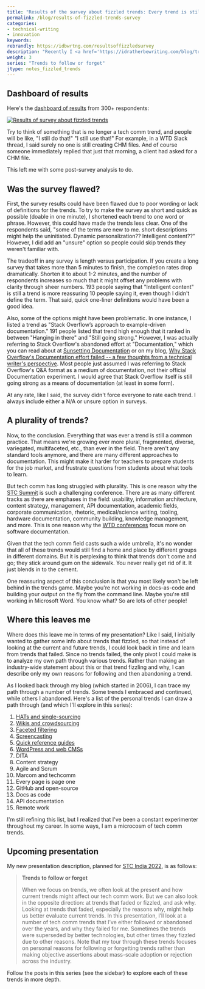 ```yaml
---
title: "Results of the survey about fizzled trends: Every trend is still with us"
permalink: /blog/results-of-fizzled-trends-survey
categories:
- technical-writing
- innovation
keywords:
rebrandly: https://idbwrtng.com/resultsoffizzledsurvey
description: "Recently I <a href='https://idratherbewriting.com/blog/trends-that-faded-survey'>posted a short survey</a> trying to identify trends that faded or fizzled. About 300 people took the survey. As I was creating the survey, I thought there would be some clear trends that failed. To my surprise, I learned that anything that once surfaced as a documentation trend is still \"hanging in there\" as a common practice in the field. About the only thing you can say is that tech comm has become more fragmented, plural, diverse, and multifaceted than ever. There are superseded technologies, but apparently no non-trends."
weight: 3
series: "Trends to follow or forget"
jtype: notes_fizzled_trends
---
```


## Dashboard of results

Here's the [dashboard of results](https://www.questionpro.com/t/7BnU7DZq7kM) from 300+ respondents:

<a href="https://www.questionpro.com/t/7BnU7DZq7kM"><img style="max-width:800px" src="https://s3.us-west-1.wasabisys.com/idbwmedia.com/images/dashboardofresultstrendsfizzled.png" alt="Results of survey about fizzled trends" /></a>

Try to think of something that is no longer a tech comm trend, and people will be like, "I still do that!" "I still use that!" For example, in a WTD Slack thread, I said surely no one is still creating CHM files. And of course someone immediately replied that just that morning, a client had asked for a CHM file.

This left me with some post-survey analysis to do.

## Was the survey flawed?

First, the survey results could have been flawed due to poor wording or lack of definitions for the trends. To try to make the survey as short and quick as possible (doable in one minute), I shortened each trend to one word or phrase. However, this could have made the trends less clear. One of the respondents said, "some of the terms are new to me. short descriptions might help the uninitiated. Dynamic personalization?? Intelligent content??" However, I did add an "unsure" option so people could skip trends they weren't familiar with.

The tradeoff in any survey is length versus participation. If you create a long survey that takes more than 5 minutes to finish, the completion rates drop dramatically. Shorten it to about 1-2 minutes, and the number of respondents increases so much that it might offset any problems with clarity through sheer numbers. 193 people saying that "Intelligent content" is still a trend is more reassuring 10 people saying it, even though I didn't define the term. That said, quick one-liner definitions would have been a good idea.

Also, some of the options might have been problematic. In one instance, I listed a trend as "Stack Overflow’s approach to example-driven documentation." 191 people listed that trend high enough that it ranked in between "Hanging in there" and "Still going strong." However, I was actually referring to Stack Overflow's abandoned effort at "Documentation," which you can read about at [Sunsetting Documentation](https://meta.stackoverflow.com/questions/354217/sunsetting-documentation) or on my blog, [Why Stack Overflow's Documentation effort failed -- a few thoughts from a technical writer's perspective](/2017/08/05/why-stack-overflow-documentation-effort-failed/). Most people just assumed I was referring to Stack Overflow's Q&A format as a medium of documentation, not their official Documentation experiment. I would agree that Stack Overflow itself is still going strong as a means of documentation (at least in some form).

At any rate, like I said, the survey didn't force everyone to rate each trend. I always include either a N/A or unsure option in surveys.

## A plurality of trends?

Now, to the conclusion. Everything that was ever a trend is still a common practice. That means we're growing ever more plural, fragmented, diverse, variegated, multifaceted, etc., than ever in the field. There aren't any standard tools anymore, and there are many different approaches to documentation. This might make it harder for teachers to prepare students for the job market, and frustrate questions from students about what tools to learn.

But tech comm has long struggled with plurality. This is one reason why the [STC Summit](https://summit.stc.org/) is such a challenging conference. There are as many different tracks as there are emphases in the field: usability, information architecture, content strategy, management, API documentation, academic fields, corporate communication, rhetoric, medical/science writing, tooling, hardware documentation, community building, knowledge management, and more. This is one reason why the [WTD conferences](https://www.writethedocs.org/conf/index.html) focus more on software documentation.

Given that the tech comm field casts such a wide umbrella, it's no wonder that all of these trends would still find a home and place by different groups in different domains. But it is perplexing to think that trends don't come and go; they stick around gum on the sidewalk. You never really get rid of it. It just blends in to the cement.

One reassuring aspect of this conclusion is that you most likely won't be left behind in the trends game. Maybe you're not working in docs-as-code and building your output on the fly from the command line. Maybe you're still working in Microsoft Word. You know what? So are lots of other people!

## Where this leaves me

Where does this leave me in terms of my presentation? Like I said, I initially wanted to gather some info about trends that fizzled, so that instead of looking at the current and future trends, I could look back in time and learn from trends that failed. Since no trends failed, the only pivot I could make is to analyze my own path through various trends. Rather than making an industry-wide statement about this or that trend fizzling and why, I can describe only my own reasons for following and then abandoning a trend.

As I looked back through my blog (which started in 2006), I can trace my path through a number of trends. Some trends I embraced and continued, while others I abandoned. Here's a list of the personal trends I can draw a path through (and which I'll explore in this series):

1.  [HATs and single-sourcing](/trends/trends-to-follow-or-forget-hats.html)
2.  [Wikis and crowdsourcing](/trends/trends-to-follow-or-forget-wikis.html)
3.  [Faceted filtering](/trends/trends-to-follow-or-forget-faceted-filtering.html)
4.  [Screencasting](/trends/trends-to-follow-or-forget-screencasting.html)
5.  [Quick reference guides](/trends/trends-to-follow-or-forget-quick-reference-guides.html)
6.  [WordPress and web CMSs](/trends/trends-to-follow-or-forget-wordpress.html)
7.  DITA
8.  Content strategy
9.  Agile and Scrum
10. Marcom and techcomm
11. Every page is page one
12. GitHub and open-source
13. Docs as code
14. API documentation
15. Remote work

I'm still refining this list, but I realized that I've been a constant experimenter throughout my career. In some ways, I am a microcosm of tech comm trends.

## Upcoming presentation

My new presentation description, planned for [STC India 2022](https://stc-india.org/conferences/2022/tom-johnson-keynote/), is as follows:

> **Trends to follow or forget**
>
> When we focus on trends, we often look at the present and how current trends might affect our tech comm work. But we can also look in the opposite direction: at trends that faded or fizzled, and ask why. Looking at trends that faded, especially the reasons why, might help us better evaluate current trends. In this presentation, I’ll look at a number of tech comm trends that I’ve either followed or abandoned over the years, and why they failed for me. Sometimes the trends were superseded by better technologies, but other times they fizzled due to other reasons. Note that my tour through these trends focuses on personal reasons for following or forgetting trends rather than making objective assertions about mass-scale adoption or rejection across the industry.

Follow the posts in this series (see the sidebar) to explore each of these trends in more depth.
